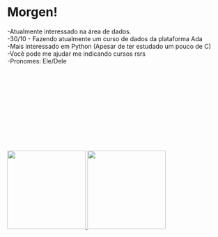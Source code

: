 <!--
**sanshee2/sanshee2** is a ✨ _special_ ✨ repository because its `README.md` (this file) appears on your GitHub profile.

Here are some ideas to get you started:

- 🔭 I’m currently working on ...
- 🌱 I’m currently learning ...
- 👯 I’m looking to collaborate on ...
- 🤔 I’m looking for help with ...
- 💬 Ask me about ...
- 📫 How to reach me: ...
- 😄 Pronouns: ...
- ⚡ Fun fact: ...
-->
<div>
<h1> Morgen! </h1>
-Atualmente interessado na área de dados. <br>
-30/10 - Fazendo atualmente um curso de dados da plataforma Ada  <br>
-Mais interessado em Python (Apesar de ter estudado um pouco de C)  <br>
-Você pode me ajudar me indicando cursos rsrs  <br>
-Pronomes: Ele/Dele  <br>
<br>
<img height="180em" scr="https://github.com/sanshee2/sanshee2/blob/main/volibear.gif"
</div>
<div>
  <a href="https://www.linkedin.com/in/gabriel-lima-9b4431270/">
  <img height="180em" src="https://github-readme-stats.vercel.app/api?username=sanshee2&show_icons=true&theme=tokyonight&hide=issues"/>
  <img height="180em" scr="https://github.com/sanshee2/sanshee2/blob/main/volibear.gif"
  <img height="180em" src="https://github-readme-stats.vercel.app/api/top-langs/?username=anuraghazra&layout=compact&theme=tokyonight"/>  
</div>
